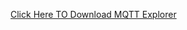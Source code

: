 [Click Here TO Download MQTT Explorer](https://drive.google.com/file/d/1BblcUg_dU2mfgaRaZo_AL3_HZeuk3Isi/view?usp=sharing)
